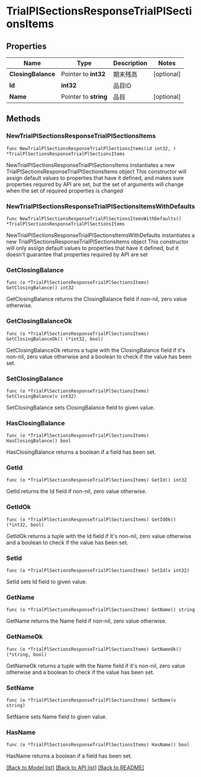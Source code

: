 # TrialPlSectionsResponseTrialPlSectionsItems

## Properties

Name | Type | Description | Notes
------------ | ------------- | ------------- | -------------
**ClosingBalance** | Pointer to **int32** | 期末残高 | [optional] 
**Id** | **int32** | 品目ID | 
**Name** | Pointer to **string** | 品目 | [optional] 

## Methods

### NewTrialPlSectionsResponseTrialPlSectionsItems

`func NewTrialPlSectionsResponseTrialPlSectionsItems(id int32, ) *TrialPlSectionsResponseTrialPlSectionsItems`

NewTrialPlSectionsResponseTrialPlSectionsItems instantiates a new TrialPlSectionsResponseTrialPlSectionsItems object
This constructor will assign default values to properties that have it defined,
and makes sure properties required by API are set, but the set of arguments
will change when the set of required properties is changed

### NewTrialPlSectionsResponseTrialPlSectionsItemsWithDefaults

`func NewTrialPlSectionsResponseTrialPlSectionsItemsWithDefaults() *TrialPlSectionsResponseTrialPlSectionsItems`

NewTrialPlSectionsResponseTrialPlSectionsItemsWithDefaults instantiates a new TrialPlSectionsResponseTrialPlSectionsItems object
This constructor will only assign default values to properties that have it defined,
but it doesn't guarantee that properties required by API are set

### GetClosingBalance

`func (o *TrialPlSectionsResponseTrialPlSectionsItems) GetClosingBalance() int32`

GetClosingBalance returns the ClosingBalance field if non-nil, zero value otherwise.

### GetClosingBalanceOk

`func (o *TrialPlSectionsResponseTrialPlSectionsItems) GetClosingBalanceOk() (*int32, bool)`

GetClosingBalanceOk returns a tuple with the ClosingBalance field if it's non-nil, zero value otherwise
and a boolean to check if the value has been set.

### SetClosingBalance

`func (o *TrialPlSectionsResponseTrialPlSectionsItems) SetClosingBalance(v int32)`

SetClosingBalance sets ClosingBalance field to given value.

### HasClosingBalance

`func (o *TrialPlSectionsResponseTrialPlSectionsItems) HasClosingBalance() bool`

HasClosingBalance returns a boolean if a field has been set.

### GetId

`func (o *TrialPlSectionsResponseTrialPlSectionsItems) GetId() int32`

GetId returns the Id field if non-nil, zero value otherwise.

### GetIdOk

`func (o *TrialPlSectionsResponseTrialPlSectionsItems) GetIdOk() (*int32, bool)`

GetIdOk returns a tuple with the Id field if it's non-nil, zero value otherwise
and a boolean to check if the value has been set.

### SetId

`func (o *TrialPlSectionsResponseTrialPlSectionsItems) SetId(v int32)`

SetId sets Id field to given value.


### GetName

`func (o *TrialPlSectionsResponseTrialPlSectionsItems) GetName() string`

GetName returns the Name field if non-nil, zero value otherwise.

### GetNameOk

`func (o *TrialPlSectionsResponseTrialPlSectionsItems) GetNameOk() (*string, bool)`

GetNameOk returns a tuple with the Name field if it's non-nil, zero value otherwise
and a boolean to check if the value has been set.

### SetName

`func (o *TrialPlSectionsResponseTrialPlSectionsItems) SetName(v string)`

SetName sets Name field to given value.

### HasName

`func (o *TrialPlSectionsResponseTrialPlSectionsItems) HasName() bool`

HasName returns a boolean if a field has been set.


[[Back to Model list]](../README.md#documentation-for-models) [[Back to API list]](../README.md#documentation-for-api-endpoints) [[Back to README]](../README.md)


